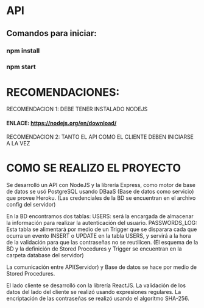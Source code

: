 # API

## Comandos para iniciar:
### npm install
### npm start

# RECOMENDACIONES: 
RECOMENDACION 1: DEBE TENER INSTALADO NODEJS 
#### ENLACE: https://nodejs.org/en/download/

RECOMENDACION 2: TANTO EL API COMO EL CLIENTE DEBEN INICIARSE A LA VEZ 


# COMO SE REALIZO EL PROYECTO

Se desarrolló un API con NodeJS y la librería Express, como motor de base de datos se usó PostgreSQL usando DBaaS (Base de datos como servicio) que provee Heroku. (Las credenciales de la BD se encuentran en el archivo config del servidor)

En la BD encontramos dos tablas: 
USERS: será la encargada de almacenar la información para realizar la autenticación del usuario.
PASSWORDS_LOG: Esta tabla se alimentará por medio de un Trigger que se disparara cada que ocurra un evento INSERT o UPDATE en la tabla USERS, y servirá a la hora de la validación para que las contraseñas no se reutilicen. (El esquema de la BD y la definición de Stored Procedures y Trigger se encuentran en la carpeta database del servidor)

La comunicación entre API(Servidor) y Base de datos se hace por medio de Stored Procedures.

El lado cliente se desarrolló con la librería ReactJS.
La validación de los datos del lado del cliente se realizó usando expresiones regulares.
La encriptación de las contraseñas se realizó usando el algoritmo SHA-256.
